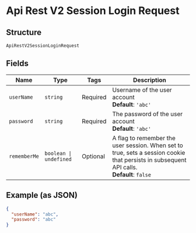 
# Api Rest V2 Session Login Request

## Structure

`ApiRestV2SessionLoginRequest`

## Fields

| Name | Type | Tags | Description |
|  --- | --- | --- | --- |
| `userName` | `string` | Required | Username of the user account<br>**Default**: `'abc'` |
| `password` | `string` | Required | The password of the user account<br>**Default**: `'abc'` |
| `rememberMe` | `boolean \| undefined` | Optional | A flag to remember the user session. When set to true, sets a session cookie that persists in subsequent API calls.<br>**Default**: `false` |

## Example (as JSON)

```json
{
  "userName": "abc",
  "password": "abc"
}
```

